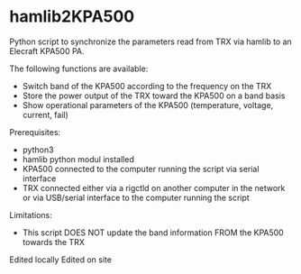 # hamlib2KPA500

Python script to synchronize the parameters read from TRX via hamlib to an Elecraft KPA500 PA.

The following functions are available:
- Switch band of the KPA500 according to the frequency on the TRX
- Store the power output of the TRX toward the KPA500 on a band basis
- Show operational parameters of the KPA500 (temperature, voltage, current, fail)

Prerequisites:
- python3
- hamlib python modul installed
- KPA500 connected to the computer running the script via serial interface
- TRX connected either via a rigctld on another computer in the network or via USB/serial interface to the computer running the script

Limitations:
- This script DOES NOT update the band information FROM the KPA500 towards the TRX

Edited locally
Edited on site
